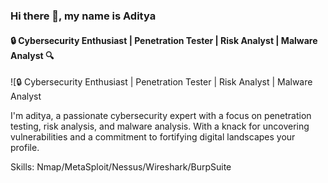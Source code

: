 ### Hi there 👋, my name is Aditya 
#### 🔒 Cybersecurity Enthusiast | Penetration Tester | Risk Analyst | Malware Analyst 🔍
![🔒 Cybersecurity Enthusiast | Penetration Tester | Risk Analyst | Malware Analyst 

I'm aditya, a passionate cybersecurity expert with a focus on penetration testing, risk analysis, and malware analysis. With a knack for uncovering vulnerabilities and a commitment to fortifying digital landscapes your profile.

Skills: Nmap/MetaSploit/Nessus/Wireshark/BurpSuite






